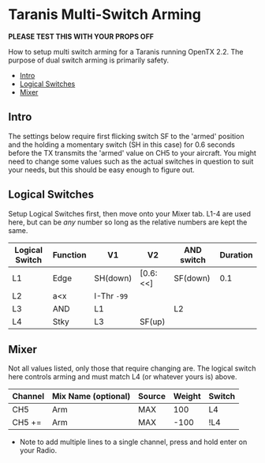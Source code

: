 # Taranis Multi-Switch Arming

**PLEASE TEST THIS WITH YOUR PROPS OFF**

How to setup multi switch arming for a Taranis running OpenTX 2.2. The purpose of dual switch arming is primarily safety. 

<!-- TOC depthFrom:1 depthTo:6 withLinks:1 updateOnSave:1 orderedList:0 -->

- [Intro](#intro)
- [Logical Switches](#logical-switches)
- [Mixer](#mixer)

<!-- /TOC -->

## Intro

The settings below require first flicking switch SF to the 'armed' position and the holding a momentary switch (SH in this case) for 0.6 seconds before the TX transmits the 'armed' value on CH5 to your aircraft. You might need to change some values such as the actual switches in question to suit your needs, but this should be easy enough to figure out.

## Logical Switches

Setup Logical Switches first, then move onto your Mixer tab. L1-4 are used here, but can be *any* number so long as the relative numbers are kept the same.

Logical Switch | Function | V1          | V2       | AND switch | Duration
---------------|----------|-------------|----------|------------|---------
L1             | Edge     | SH(down)    | [0.6:<<] | SF(down)   | 0.1
L2             | a<x      | I-Thr `-99` |          |            |
L3             | AND      | L1          |          | L2         |
L4             | Stky     | L3          | SF(up)   |            |

## Mixer

Not all values listed, only those that require changing are. The logical switch here controls arming and must match L4 (or whatever yours is) above.

Channel | Mix Name (optional) | Source | Weight | Switch
--------|---------------------|--------|--------|-------------------------
CH5     | Arm                 | MAX    | 100    | L4
CH5 +=  | Arm                 | MAX    | -100   | !L4

* Note to add multiple lines to a single channel, press and hold enter on your Radio.
